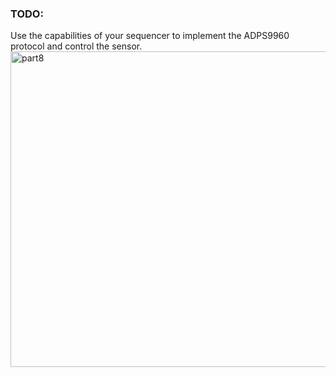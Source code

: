 ### TODO:

Use the capabilities of your sequencer to implement the ADPS9960 protocol and control the sensor.
<img width="505" alt="part8" src="https://user-images.githubusercontent.com/44985032/202360181-d8579dc1-7ed2-4f4e-b786-9ed3c1e554c5.png">
